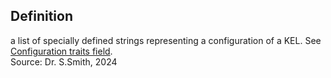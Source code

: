 ## Definition

a list of specially defined strings representing a configuration of a KEL. See [Configuration traits field](#configuration-traits-field).  
Source: Dr. S.Smith, 2024
